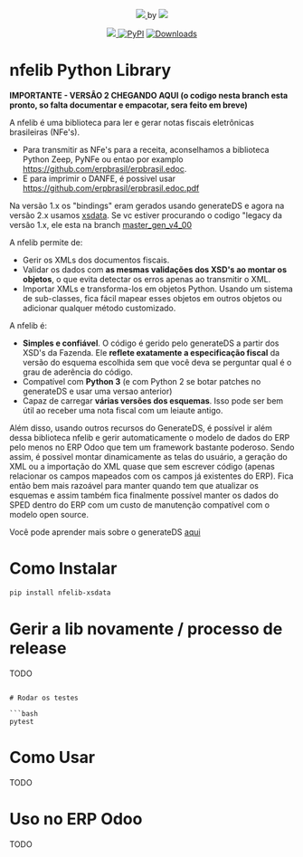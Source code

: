 <p align="center">
<a href="https://github.com/akretion/nfelib" > 
 <img src="https://raw.githubusercontent.com/akretion/nfelib/master/ext/nfe.jpg"/> 
</a>
by
<a href="https://akretion.com/pt_BR" > 
 <img src="https://raw.githubusercontent.com/akretion/nfelib/master/ext/akretion-logo2.png"/> 
</a>
</p>

<p align="center">
<a href="https://codecov.io/gh/akretion/nfelib" > 
 <img src="https://codecov.io/gh/akretion/nfelib/branch/master-xsdata/graph/badge.svg?token=IqcCHJzhuw"/> 
</a>
<a href="https://pypi.org/project/nfelib/"><img alt="PyPI" src="https://img.shields.io/pypi/v/nfelib"></a>
<a href="https://pepy.tech/project/nfelib"><img alt="Downloads" src="https://pepy.tech/badge/nfelib"></a>
</p>


# nfelib Python Library

**IMPORTANTE - VERSÂO 2 CHEGANDO AQUI (o codigo nesta branch esta pronto, so falta documentar e empacotar, sera feito em breve)**

A nfelib é uma biblioteca para ler e gerar notas fiscais eletrônicas brasileiras (NFe's).

* Para transmitir as NFe's para a receita, aconselhamos a biblioteca Python Zeep, PyNFe ou entao por examplo https://github.com/erpbrasil/erpbrasil.edoc.
* E para imprimir o DANFE, é possivel usar https://github.com/erpbrasil/erpbrasil.edoc.pdf

Na versão 1.x os "bindings" eram gerados usando generateDS e agora na versão 2.x usamos [xsdata](https://xsdata.readthedocs.io/en/latest/).
Se vc estiver procurando o codigo "legacy da versão 1.x, ele esta na branch [master_gen_v4_00](https://github.com/akretion/nfelib/tree/master_gen_v4_00)

A nfelib permite de:

* Gerir os XMLs dos documentos fiscais.
* Validar os dados com **as mesmas validações dos XSD's ao montar os objetos**, o que evita detectar os erros apenas ao transmitir o XML.
* Importar XMLs e transforma-los em objetos Python. Usando um sistema de sub-classes, fica fácil mapear esses objetos em outros objetos ou adicionar qualquer método customizado.

A nfelib é:

* **Simples e confiável**. O código é gerido pelo generateDS a partir dos XSD's da Fazenda. Ele **reflete exatamente a especificação fiscal** da versão do esquema escolhida sem que você deva se perguntar qual é o grau de aderência do código.
* Compatível com **Python 3** (e com Python 2 se botar patches no generateDS e usar uma versao anterior)
* Capaz de carregar **várias versões dos esquemas**. Isso pode ser bem útil ao receber uma nota fiscal com um leiaute antigo.

Além disso, usando outros recursos do GenerateDS, é possível ir além dessa biblioteca nfelib e gerir automaticamente o modelo de dados do ERP pelo menos no ERP Odoo que tem um framework bastante poderoso. Sendo assim, é possivel montar dinamicamente as telas do usuário, a geração do XML ou a importação do XML quase que sem escrever código (apenas relacionar os campos mapeados com os campos já existentes do ERP). Fica então bem mais razoável para manter quando tem que atualizar os esquemas e assim também fica finalmente possível manter os dados do SPED dentro do ERP com um custo de manutenção compatível com o modelo open source.

Você pode aprender mais sobre o generateDS [aqui](http://www.davekuhlman.org/generateDS.html)

# Como Instalar

```bash
pip install nfelib-xsdata
```
# Gerir a lib novamente / processo de release
TODO

```

# Rodar os testes

```bash
pytest
```

# Como Usar

TODO

# Uso no ERP Odoo

TODO
